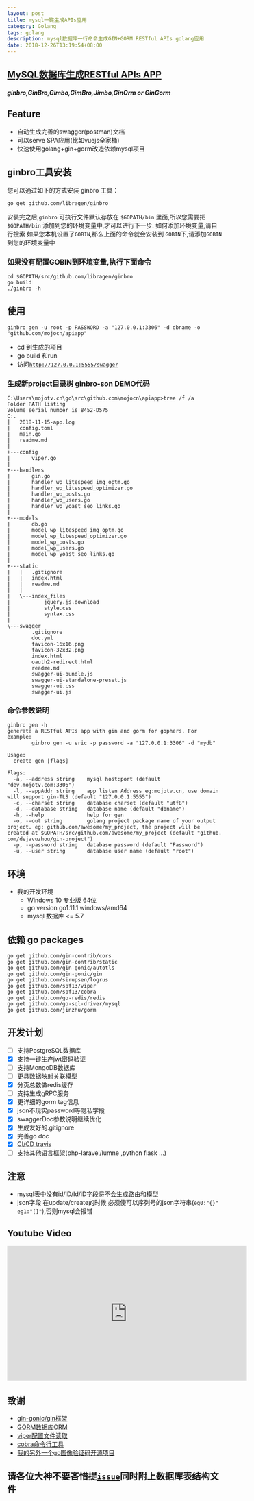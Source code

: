 ```yaml
---
layout: post
title: mysql一键生成APIs应用
category: Golang
tags: golang
description: mysql数据库一行命令生成GIN+GORM RESTful APIs golang应用
date: 2018-12-26T13:19:54+08:00
---
```


## [MySQL数据库生成RESTful APIs APP](https://github.com/libragen/ginbro)

##### ginbro,**GinBro**,Gimbo,GimBro,**Jimbo**,GinOrm or GinGorm

## Feature

- 自动生成完善的swagger(postman)文档
- 可以serve SPA应用(比如vuejs全家桶)
- 快速使用golang+gin+gorm改造依赖mysql项目

## ginbro工具安装

您可以通过如下的方式安装 ginbro 工具：

```shell
go get github.com/libragen/ginbro
```

安装完之后,`ginbro` 可执行文件默认存放在 `$GOPATH/bin` 里面,所以您需要把 `$GOPATH/bin` 添加到您的环境变量中,才可以进行下一步.
如何添加环境变量,请自行搜索
如果您本机设置了`GOBIN`,那么上面的命令就会安装到 `GOBIN`下,请添加`GOBIN`到您的环境变量中

### 如果没有配置GOBIN到环境变量,执行下面命令

```shell
cd $GOPATH/src/github.com/libragen/ginbro
go build
./ginbro -h
```

## 使用

`ginbro gen -u root -p PASSWORD -a "127.0.0.1:3306" -d dbname -o "github.com/mojocn/apiapp"`

- cd 到生成的项目
- go build 和run
- 访问[`http://127.0.0.1:5555/swagger`](http://127.0.0.1:5555/swagger)

### 生成新project目录树 [ginbro-son DEMO代码](https://github.com/libragen/ginbro-son)

```shell
C:\Users\mojotv.cn\go\src\github.com\mojocn\apiapp>tree /f /a
Folder PATH listing
Volume serial number is 8452-D575
C:.
|   2018-11-15-app.log
|   config.toml
|   main.go
|   readme.md
|
+---config
|       viper.go
|
+---handlers
|       gin.go
|       handler_wp_litespeed_img_optm.go
|       handler_wp_litespeed_optimizer.go
|       handler_wp_posts.go
|       handler_wp_users.go
|       handler_wp_yoast_seo_links.go
|
+---models
|       db.go
|       model_wp_litespeed_img_optm.go
|       model_wp_litespeed_optimizer.go
|       model_wp_posts.go
|       model_wp_users.go
|       model_wp_yoast_seo_links.go
|
+---static
|   |   .gitignore
|   |   index.html
|   |   readme.md
|   |
|   \---index_files
|           jquery.js.download
|           style.css
|           syntax.css
|
\---swagger
        .gitignore
        doc.yml
        favicon-16x16.png
        favicon-32x32.png
        index.html
        oauth2-redirect.html
        readme.md
        swagger-ui-bundle.js
        swagger-ui-standalone-preset.js
        swagger-ui.css
        swagger-ui.js
```

### 命令参数说明

```shell
ginbro gen -h
generate a RESTful APIs app with gin and gorm for gophers. For example:
        ginbro gen -u eric -p password -a "127.0.0.1:3306" -d "mydb"

Usage:
  create gen [flags]

Flags:
  -a, --address string    mysql host:port (default "dev.mojotv.com:3306")
  -l, --appAddr string    app listen Address eg:mojotv.cn, use domain will support gin-TLS (default "127.0.0.1:5555")
  -c, --charset string    database charset (default "utf8")
  -d, --database string   database name (default "dbname")
  -h, --help              help for gen
  -o, --out string        golang project package name of your output project. eg: github.com/awesome/my_project, the project will be created at $GOPATH/src/github.com/awesome/my_project (default "github.
com/dejavuzhou/gin-project")
  -p, --password string   database password (default "Password")
  -u, --user string       database user name (default "root")
```

## 环境

- 我的开发环境
    - Windows 10 专业版 64位
    - go version go1.11.1 windows/amd64
    - mysql 数据库 <= 5.7

## 依赖 go packages

```shell
go get github.com/gin-contrib/cors
go get github.com/gin-contrib/static
go get github.com/gin-gonic/autotls
go get github.com/gin-gonic/gin
go get github.com/sirupsen/logrus
go get github.com/spf13/viper
go get github.com/spf13/cobra
go get github.com/go-redis/redis
go get github.com/go-sql-driver/mysql
go get github.com/jinzhu/gorm
```

## 开发计划

- [ ] 支持PostgreSQL数据库
- [x] 支持一键生产jwt密码验证
- [ ] 支持MongoDB数据库
- [ ] 更具数据映射关联模型
- [x] 分页总数做redis缓存
- [ ] 支持生成gRPC服务
- [x] 更详细的gorm tag信息
- [x] json不现实password等隐私字段
- [x] swaggerDoc参数说明继续优化
- [x] 生成友好的.gitignore
- [x] 完善go doc
- [x] [CI/CD travis](https://travis-ci.org/dejavuzhou/ginbro)
- [ ] 支持其他语言框架(php-laravel/lumne ,python flask ...)

## 注意

- mysql表中没有id/ID/Id/iD字段将不会生成路由和模型
- json字段 在update/create的时候 必须使可以序列号的json字符串(`eg0:"{}" eg1:"[]"`),否则mysql会报错

## Youtube Video

<iframe width="560" height="315" src="https://www.youtube.com/embed/TvWQhNKfmCo" frameborder="0" allow="accelerometer; autoplay; encrypted-media; gyroscope; picture-in-picture" allowfullscreen></iframe>

## 致谢

- [gin-gonic/gin框架](https://github.com/gin-gonic/gin)
- [GORM数据库ORM](http://gorm.io/)
- [viper配置文件读取](https://github.com/spf13/viper)
- [cobra命令行工具](https://github.com/spf13/cobra#getting-started)
- [我的另外一个go图像验证码开源项目](https://github.com/mojocn/base64Captcha)

## 请各位大神不要吝惜提[`issue`](https://github.com/libragen/ginbro/issues)同时附上数据库表结构文件
